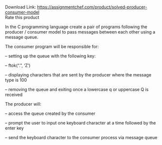 Download Link: https://assignmentchef.com/product/solved-producer-consumer-model
<br>
<span class="kksr-muted">Rate this product</span>

In the C programming language create a pair of programs following the producer / consumer model to pass messages between each other using a message queue.



The consumer program will be responsible for:

– setting up the queue with the following key:

– ftok(“.”, ‘Z’)

– displaying characters that are sent by the producer where the message type is 100

– removing the queue and exiting once a lowercase q or uppercase Q is received

The producer will:

– access the queue created by the consumer

– prompt the user to input one keyboard character at a time followed by the enter key

– send the keyboard character to the consumer process via message queue
